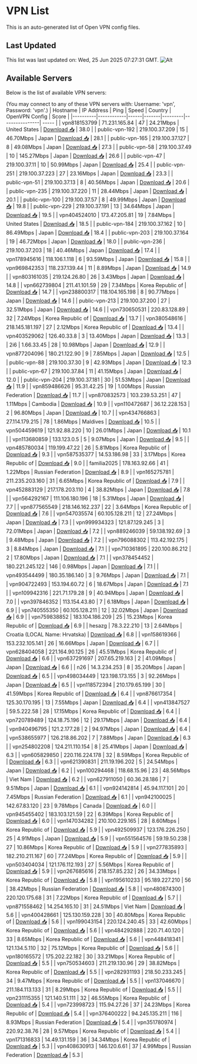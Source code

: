 # VPN List

This is an auto-generated list of Open VPN config files.

## Last Updated

This list was last updated on: Wed, 25 Jun 2025 07:27:31 GMT.
![Alt](https://repobeats.axiom.co/api/embed/186b98318ef1479477931607c1ad7d823f12451f.svg "Repobeats analytics image")

## Available Servers

Below is the list of available VPN servers:

(You may connect to any of these VPN servers with: Username: 'vpn', Password: 'vpn'.)
| Hostname | IP Address | Ping | Speed | Country | OpenVPN Config | Score |
|----------|------------|------|-------|---------|----------------| ----- |
| vpn818153799 | 71.231.165.84 | 47 | 24.21Mbps | United States | [Download 📥](./configs/server_0_US.ovpn) | 38.0 |
| public-vpn-192 | 219.100.37.209 | 15 | 46.70Mbps | Japan | [Download 📥](./configs/server_1_JP.ovpn) | 28.1 |
| public-vpn-165 | 219.100.37.127 | 8 | 49.08Mbps | Japan | [Download 📥](./configs/server_2_JP.ovpn) | 27.3 |
| public-vpn-58 | 219.100.37.49 | 10 | 145.27Mbps | Japan | [Download 📥](./configs/server_3_JP.ovpn) | 26.6 |
| public-vpn-47 | 219.100.37.11 | 10 | 50.99Mbps | Japan | [Download 📥](./configs/server_4_JP.ovpn) | 25.4 |
| public-vpn-251 | 219.100.37.223 | 27 | 23.16Mbps | Japan | [Download 📥](./configs/server_5_JP.ovpn) | 23.3 |
| public-vpn-51 | 219.100.37.13 | 8 | 40.56Mbps | Japan | [Download 📥](./configs/server_6_JP.ovpn) | 20.6 |
| public-vpn-235 | 219.100.37.220 | 11 | 28.44Mbps | Japan | [Download 📥](./configs/server_7_JP.ovpn) | 20.1 |
| public-vpn-100 | 219.100.37.57 | 8 | 49.99Mbps | Japan | [Download 📥](./configs/server_8_JP.ovpn) | 19.8 |
| public-vpn-229 | 219.100.37.191 | 13 | 34.64Mbps | Japan | [Download 📥](./configs/server_9_JP.ovpn) | 19.5 |
| vpn404524010 | 173.47.205.81 | 19 | 7.84Mbps | United States | [Download 📥](./configs/server_10_US.ovpn) | 18.5 |
| public-vpn-184 | 219.100.37.162 | 10 | 86.49Mbps | Japan | [Download 📥](./configs/server_11_JP.ovpn) | 18.4 |
| public-vpn-203 | 219.100.37.164 | 19 | 46.72Mbps | Japan | [Download 📥](./configs/server_12_JP.ovpn) | 18.0 |
| public-vpn-236 | 219.100.37.203 | 18 | 40.46Mbps | Japan | [Download 📥](./configs/server_13_JP.ovpn) | 17.4 |
| vpn178945616 | 118.106.1.118 | 6 | 93.59Mbps | Japan | [Download 📥](./configs/server_14_JP.ovpn) | 15.8 |
| vpn969842353 | 118.237.139.44 | 11 | 8.89Mbps | Japan | [Download 📥](./configs/server_15_JP.ovpn) | 14.9 |
| vpn803161035 | 219.124.26.80 | 26 | 3.43Mbps | Japan | [Download 📥](./configs/server_16_JP.ovpn) | 14.8 |
| vpn662739804 | 211.41.101.59 | 29 | 7.34Mbps | Korea Republic of | [Download 📥](./configs/server_17_KR.ovpn) | 14.7 |
| vpn238800317 | 118.104.165.198 | 8 | 90.77Mbps | Japan | [Download 📥](./configs/server_18_JP.ovpn) | 14.6 |
| public-vpn-213 | 219.100.37.200 | 27 | 32.51Mbps | Japan | [Download 📥](./configs/server_19_JP.ovpn) | 14.6 |
| vpn730650531 | 220.83.128.89 | 32 | 7.24Mbps | Korea Republic of | [Download 📥](./configs/server_20_KR.ovpn) | 13.7 |
| vpn380548616 | 218.145.181.197 | 27 | 2.12Mbps | Korea Republic of | [Download 📥](./configs/server_21_KR.ovpn) | 13.4 |
| vpn403529062 | 126.40.33.8 | 3 | 13.40Mbps | Japan | [Download 📥](./configs/server_22_JP.ovpn) | 13.3 |
| 2i6 | 1.66.33.45 | 28 | 10.98Mbps | Japan | [Download 📥](./configs/server_23_JP.ovpn) | 12.9 |
| vpn877204096 | 180.21.122.90 | 9 | 7.85Mbps | Japan | [Download 📥](./configs/server_24_JP.ovpn) | 12.5 |
| public-vpn-88 | 219.100.37.30 | 9 | 42.93Mbps | Japan | [Download 📥](./configs/server_25_JP.ovpn) | 12.3 |
| public-vpn-67 | 219.100.37.84 | 11 | 41.15Mbps | Japan | [Download 📥](./configs/server_26_JP.ovpn) | 12.0 |
| public-vpn-204 | 219.100.37.181 | 30 | 51.53Mbps | Japan | [Download 📥](./configs/server_27_JP.ovpn) | 11.9 |
| vpn859486626 | 95.31.42.25 | 19 | 1.00Mbps | Russian Federation | [Download 📥](./configs/server_28_RU.ovpn) | 11.7 |
| vpn870832573 | 103.239.53.251 | 47 | 1.11Mbps | Cambodia | [Download 📥](./configs/server_29_KH.ovpn) | 10.9 |
| vpn110472687 | 36.12.228.153 | 2 | 96.80Mbps | Japan | [Download 📥](./configs/server_30_JP.ovpn) | 10.7 |
| vpn434766863 | 27.114.179.215 | 78 | 1.86Mbps | Maldives | [Download 📥](./configs/server_31_MV.ovpn) | 10.5 |
| vpn504459619 | 121.92.88.220 | 10 | 26.01Mbps | Japan | [Download 📥](./configs/server_32_JP.ovpn) | 10.1 |
| vpn113680859 | 133.123.0.5 | 5 | 9.07Mbps | Japan | [Download 📥](./configs/server_33_JP.ovpn) | 9.5 |
| vpn485780034 | 119.199.47.22 | 26 | 5.81Mbps | Korea Republic of | [Download 📥](./configs/server_34_KR.ovpn) | 9.3 |
| vpn587535377 | 14.53.186.98 | 33 | 3.17Mbps | Korea Republic of | [Download 📥](./configs/server_35_KR.ovpn) | 9.0 |
| familia2025 | 178.163.92.66 | 41 | 1.22Mbps | Russian Federation | [Download 📥](./configs/server_36_RU.ovpn) | 8.9 |
| vpn165275781 | 211.235.203.160 | 31 | 6.65Mbps | Korea Republic of | [Download 📥](./configs/server_37_KR.ovpn) | 7.9 |
| vpn452883129 | 217.178.203.110 | 4 | 38.82Mbps | Japan | [Download 📥](./configs/server_38_JP.ovpn) | 7.8 |
| vpn564292167 | 111.106.180.196 | 18 | 5.31Mbps | Japan | [Download 📥](./configs/server_39_JP.ovpn) | 7.7 |
| vpn877565549 | 218.146.162.237 | 22 | 3.64Mbps | Korea Republic of | [Download 📥](./configs/server_40_KR.ovpn) | 7.6 |
| vpn547035574 | 60.105.128.211 | 12 | 27.24Mbps | Japan | [Download 📥](./configs/server_41_JP.ovpn) | 7.3 |
| vpn999934323 | 121.87.129.245 | 3 | 72.01Mbps | Japan | [Download 📥](./configs/server_42_JP.ovpn) | 7.2 |
| vpn889246039 | 59.138.192.69 | 3 | 9.48Mbps | Japan | [Download 📥](./configs/server_43_JP.ovpn) | 7.2 |
| vpn796088302 | 113.42.192.175 | 3 | 8.84Mbps | Japan | [Download 📥](./configs/server_44_JP.ovpn) | 7.1 |
| vpn710361895 | 220.100.86.212 | 2 | 17.80Mbps | Japan | [Download 📥](./configs/server_45_JP.ovpn) | 7.1 |
| vpn378454452 | 180.221.245.122 | 146 | 0.98Mbps | Japan | [Download 📥](./configs/server_46_JP.ovpn) | 7.1 |
| vpn493544499 | 180.35.186.140 | 3 | 9.76Mbps | Japan | [Download 📥](./configs/server_47_JP.ovpn) | 7.1 |
| vpn904722493 | 153.194.60.72 | 6 | 18.67Mbps | Japan | [Download 📥](./configs/server_48_JP.ovpn) | 7.1 |
| vpn109942316 | 221.71.179.28 | 9 | 40.94Mbps | Japan | [Download 📥](./configs/server_49_JP.ovpn) | 7.0 |
| vpn397846352 | 113.154.43.80 | 7 | 6.18Mbps | Japan | [Download 📥](./configs/server_50_JP.ovpn) | 6.9 |
| vpn740555350 | 60.105.128.211 | 12 | 32.02Mbps | Japan | [Download 📥](./configs/server_51_JP.ovpn) | 6.9 |
| vpn759838852 | 183.104.186.209 | 25 | 15.23Mbps | Korea Republic of | [Download 📥](./configs/server_52_KR.ovpn) | 6.9 |
| hesazg | 78.3.22.210 | 13 | 2.64Mbps | Croatia (LOCAL Name: Hrvatska) | [Download 📥](./configs/server_53_HR.ovpn) | 6.8 |
| vpn158619366 | 153.232.105.141 | 26 | 16.66Mbps | Japan | [Download 📥](./configs/server_54_JP.ovpn) | 6.7 |
| vpn628404058 | 221.164.90.125 | 26 | 45.51Mbps | Korea Republic of | [Download 📥](./configs/server_55_KR.ovpn) | 6.6 |
| vpn637291697 | 207.65.219.163 | 2 | 41.09Mbps | Japan | [Download 📥](./configs/server_56_JP.ovpn) | 6.6 |
| n26 | 14.3.234.253 | 8 | 35.20Mbps | Japan | [Download 📥](./configs/server_57_JP.ovpn) | 6.5 |
| vpn498034449 | 123.198.173.155 | 3 | 92.26Mbps | Japan | [Download 📥](./configs/server_58_JP.ovpn) | 6.5 |
| vpn118572394 | 210.179.65.199 | 30 | 41.59Mbps | Korea Republic of | [Download 📥](./configs/server_59_KR.ovpn) | 6.4 |
| vpn876617354 | 125.30.170.195 | 13 | 7.55Mbps | Japan | [Download 📥](./configs/server_60_JP.ovpn) | 6.4 |
| vpn413847527 | 59.5.222.58 | 28 | 17.15Mbps | Korea Republic of | [Download 📥](./configs/server_61_KR.ovpn) | 6.4 |
| vpn720789489 | 124.18.75.196 | 12 | 29.17Mbps | Japan | [Download 📥](./configs/server_62_JP.ovpn) | 6.4 |
| vpn940496795 | 121.2.177.28 | 2 | 94.97Mbps | Japan | [Download 📥](./configs/server_63_JP.ovpn) | 6.4 |
| vpn538655977 | 126.218.86.202 | 7 | 7.88Mbps | Japan | [Download 📥](./configs/server_64_JP.ovpn) | 6.3 |
| vpn254802208 | 124.211.110.154 | 8 | 25.41Mbps | Japan | [Download 📥](./configs/server_65_JP.ovpn) | 6.3 |
| vpn605829850 | 220.116.224.178 | 32 | 8.59Mbps | Korea Republic of | [Download 📥](./configs/server_66_KR.ovpn) | 6.3 |
| vpn621390831 | 211.19.196.202 | 5 | 24.54Mbps | Japan | [Download 📥](./configs/server_67_JP.ovpn) | 6.2 |
| vpn100294468 | 118.68.15.96 | 23 | 48.56Mbps | Viet Nam | [Download 📥](./configs/server_68_VN.ovpn) | 6.2 |
| vpn627911050 | 60.36.28.186 | 7 | 9.51Mbps | Japan | [Download 📥](./configs/server_69_JP.ovpn) | 6.1 |
| vpn924142814 | 45.94.117.101 | 20 | 7.45Mbps | Russian Federation | [Download 📥](./configs/server_70_RU.ovpn) | 6.1 |
| vpn942100025 | 142.67.83.120 | 23 | 9.78Mbps | Canada | [Download 📥](./configs/server_71_CA.ovpn) | 6.0 |
| vpn945455402 | 183.103.121.59 | 22 | 6.39Mbps | Korea Republic of | [Download 📥](./configs/server_72_KR.ovpn) | 6.0 |
| vpn147034282 | 210.100.229.165 | 28 | 8.60Mbps | Korea Republic of | [Download 📥](./configs/server_73_KR.ovpn) | 5.9 |
| vpn492509937 | 123.176.226.250 | 25 | 4.91Mbps | Japan | [Download 📥](./configs/server_74_JP.ovpn) | 5.9 |
| vpn551564576 | 59.19.50.238 | 27 | 10.86Mbps | Korea Republic of | [Download 📥](./configs/server_75_KR.ovpn) | 5.9 |
| vpn277835893 | 182.210.211.167 | 60 | 77.24Mbps | Korea Republic of | [Download 📥](./configs/server_76_KR.ovpn) | 5.9 |
| vpn503404034 | 121.176.112.193 | 27 | 5.56Mbps | Korea Republic of | [Download 📥](./configs/server_77_KR.ovpn) | 5.9 |
| vpn267685616 | 218.157.85.232 | 26 | 34.33Mbps | Korea Republic of | [Download 📥](./configs/server_78_KR.ovpn) | 5.8 |
| vpn195610233 | 95.189.227.210 | 56 | 38.42Mbps | Russian Federation | [Download 📥](./configs/server_79_RU.ovpn) | 5.8 |
| vpn480874300 | 220.120.175.68 | 31 | 7.22Mbps | Korea Republic of | [Download 📥](./configs/server_80_KR.ovpn) | 5.7 |
| vpn871558462 | 14.254.165.10 | 31 | 24.51Mbps | Viet Nam | [Download 📥](./configs/server_81_VN.ovpn) | 5.6 |
| vpn400428661 | 125.130.159.228 | 30 | 40.80Mbps | Korea Republic of | [Download 📥](./configs/server_82_KR.ovpn) | 5.6 |
| vpn199043154 | 220.124.240.45 | 33 | 42.60Mbps | Korea Republic of | [Download 📥](./configs/server_83_KR.ovpn) | 5.6 |
| vpn484292888 | 220.71.40.120 | 33 | 8.65Mbps | Korea Republic of | [Download 📥](./configs/server_84_KR.ovpn) | 5.6 |
| vpn448418341 | 121.134.5.110 | 32 | 75.12Mbps | Korea Republic of | [Download 📥](./configs/server_85_KR.ovpn) | 5.6 |
| vpn180165572 | 175.202.22.182 | 30 | 33.21Mbps | Korea Republic of | [Download 📥](./configs/server_86_KR.ovpn) | 5.5 |
| vpn750534603 | 211.219.130.96 | 29 | 38.82Mbps | Korea Republic of | [Download 📥](./configs/server_87_KR.ovpn) | 5.5 |
| vpn282931193 | 218.50.233.245 | 34 | 9.47Mbps | Korea Republic of | [Download 📥](./configs/server_88_KR.ovpn) | 5.5 |
| vpn137046670 | 211.184.113.133 | 31 | 8.29Mbps | Korea Republic of | [Download 📥](./configs/server_89_KR.ovpn) | 5.5 |
| vpn231115355 | 121.140.51.111 | 32 | 46.55Mbps | Korea Republic of | [Download 📥](./configs/server_90_KR.ovpn) | 5.4 |
| vpn723998723 | 115.94.27.26 | 37 | 24.23Mbps | Korea Republic of | [Download 📥](./configs/server_91_KR.ovpn) | 5.4 |
| vpn376400222 | 94.245.135.211 | 116 | 8.93Mbps | Russian Federation | [Download 📥](./configs/server_92_RU.ovpn) | 5.4 |
| vpn351780974 | 220.92.38.76 | 28 | 9.57Mbps | Korea Republic of | [Download 📥](./configs/server_93_KR.ovpn) | 5.4 |
| vpn171316833 | 14.49.131.159 | 36 | 34.34Mbps | Korea Republic of | [Download 📥](./configs/server_94_KR.ovpn) | 5.3 |
| vpn408630913 | 146.120.6.61 | 37 | 4.99Mbps | Russian Federation | [Download 📥](./configs/server_95_RU.ovpn) | 5.3 |
